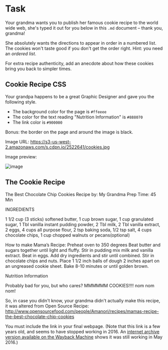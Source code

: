 # Task

Your grandma wants you to publish her famous cookie recipe to the world wide web, she's typed it out for you below in this `.md` document – thank you, grandma!

She absolutely wants the directions to appear in order in a numbered list. The cookies won't taste good if you don't get the order right. Hint: you need an _ordered list_.

For extra recipe authenticity, add an anecdote about how these cookies bring you back to simpler times.

## Cookie Recipe CSS

Your grandpa happens to be a great Graphic Designer and gave you the following style.

- The background color for the page is `#ffeeee`
- The color for the text reading "Nutrition Information" is `#888070`
- The link color is `#900000`

Bonus: the border on the page and around the image is black.

Image URL:
https://s3-us-west-2.amazonaws.com/s.cdpn.io/2522641/cookies.jpg

Image preview:

![image](https://s3-us-west-2.amazonaws.com/s.cdpn.io/2522641/cookies.jpg)

## The Cookie Recipe

The Best Chocolate Chip Cookies
Recipe by: My Grandma
Prep Time: 45 Min

INGREDIENTS

1 1/2 cup (3 sticks) softened butter, 1 cup brown sugar, 1 cup granulated sugar, 1 Tbl vanilla instant pudding powder, 2 Tbl milk, 2 Tbl vanilla extract, 2 eggs, 4 cups all purpose flour, 2 tsp baking soda, 1/2 tsp salt, 4 cups chocolate chips, 1 cup chopped walnuts or pecans(optional)

How to make Mama’s Recipe: Preheat oven to 350 degrees Beat butter and sugars together until light and fluffy. Stir in pudding mix milk and vanilla extract. Beat in eggs. Add dry ingredients and stir until combined.
Stir in chocolate chips and nuts. Place 1 1/2 inch balls of dough 2 inches apart on an ungreased cookie sheet. Bake 8-10 minutes or until golden brown.

Nutrition Information

Probably bad for you, but who cares? MMMMMM COOKIES!!!! nom nom nom!

So, in case you didn't know, your grandma didn't actually make this recipe, it was altered from Open Source Recipe: http://www.opensourcefood.com/people/Amanori/recipes/mamas-recipe-the-best-chocolate-chip-cookies

You must include the link in your final webpage.
(Note that this link is a few years old,
and seems to have stopped working in 2016.
An [internet archive version available on the Wayback Machine][wayback-cookie]
shows it was still working in May 2016.)

[wayback-cookie]: https://web.archive.org/web/20160525032829/http://opensourcefood.com/people/Amanori/recipes/mamas-recipe-the-best-chocolate-chip-cookies "WayBack Machine: Open Source Food Mama's Best Chocolate Chip Cookies Recipe"